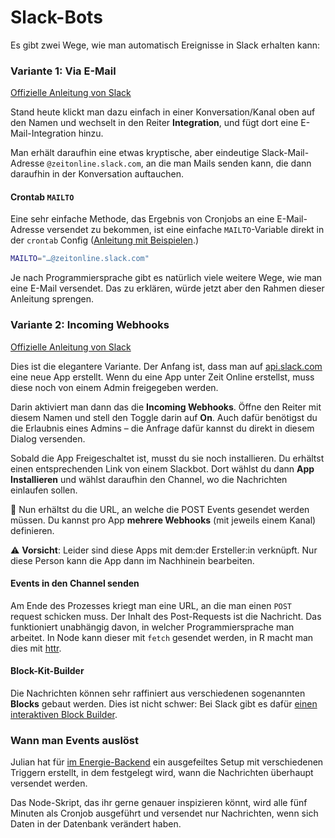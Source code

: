# Slack-Bots

Es gibt zwei Wege, wie man automatisch Ereignisse in Slack erhalten kann:

### Variante 1: Via E-Mail

[Offizielle Anleitung von Slack](https://slack.com/intl/de-de/help/articles/206819278-E-Mails-an-Slack-senden)

Stand heute klickt man dazu einfach in einer Konversation/Kanal oben auf den Namen und wechselt in den Reiter **Integration**, und fügt dort eine E-Mail-Integration hinzu.

Man erhält daraufhin eine etwas kryptische, aber eindeutige Slack-Mail-Adresse `@zeitonline.slack.com`, an die man Mails senden kann, die dann daraufhin in der Konversation auftauchen.

#### Crontab `MAILTO`

Eine sehr einfache Methode, das Ergebnis von Cronjobs an eine E-Mail-Adresse versendet zu bekommen, ist eine einfache `MAILTO`-Variable direkt in der `crontab` Config ([Anleitung mit Beispielen](https://www.cyberciti.biz/faq/linux-unix-crontab-change-mailto-settings/).)

```sh
MAILTO="…@zeitonline.slack.com"
```

Je nach Programmiersprache gibt es natürlich viele weitere Wege, wie man eine E-Mail versendet. Das zu erklären, würde jetzt aber den Rahmen dieser Anleitung sprengen.

### Variante 2: Incoming Webhooks

[Offizielle Anleitung von Slack](https://api.slack.com/messaging/webhooks)

Dies ist die elegantere Variante. Der Anfang ist, dass man auf [api.slack.com](https://api.slack.com/apps?new_app=1) eine neue App erstellt. Wenn du eine App unter Zeit Online erstellst, muss diese noch von einem Admin freigegeben werden.

Darin aktiviert man dann das die **Incoming Webhooks**. Öffne den Reiter mit diesem Namen und stell den Toggle darin auf **On**. Auch dafür benötigst du die Erlaubnis eines Admins – die Anfrage dafür kannst du direkt in diesem Dialog versenden.

Sobald die App Freigeschaltet ist, musst du sie noch installieren. Du erhältst einen entsprechenden Link von einem Slackbot. Dort wählst du dann **App Installieren** und wählst daraufhin den Channel, wo die Nachrichten einlaufen sollen.

🎉 Nun erhältst du die URL, an welche die POST Events gesendet werden müssen. Du kannst pro App **mehrere Webhooks** (mit jeweils einem Kanal) definieren.

⚠️ **Vorsicht**: Leider sind diese Apps mit dem:der Ersteller:in verknüpft. Nur diese Person kann die App dann im Nachhinein bearbeiten.

#### Events in den Channel senden

Am Ende des Prozesses kriegt man eine URL, an die man einen `POST` request schicken muss. Der Inhalt des Post-Requests ist die Nachricht. Das funktioniert unabhängig davon, in welcher Programmiersprache man arbeitet. In Node kann dieser mit `fetch` gesendet werden, in R macht man dies mit [httr](https://cran.r-project.org/web/packages/httr/vignettes/quickstart.html).

#### Block-Kit-Builder

Die Nachrichten können sehr raffiniert aus verschiedenen sogenannten **Blocks** gebaut werden. Dies ist nicht schwer: Bei Slack gibt es dafür [einen interaktiven Block Builder](https://app.slack.com/block-kit-builder/).

### Wann man Events auslöst

Julian hat für [im Energie-Backend](https://github.com/ZeitOnline/zg-energie-backend/tree/main/cronjobs/slackbot) ein ausgefeiltes Setup mit verschiedenen Triggern erstellt, in dem festgelegt wird, wann die Nachrichten überhaupt versendet werden.

Das Node-Skript, das ihr gerne genauer inspizieren könnt, wird alle fünf Minuten als Cronjob ausgeführt und versendet nur Nachrichten, wenn sich Daten in der Datenbank verändert haben.
